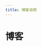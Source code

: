 ```yaml
---
title: 博客说明
---
```


<script setup>
import BlogArchives from '../../.vitepress/components/BlogArchives.vue';
</script>

# 博客

<BlogArchives />